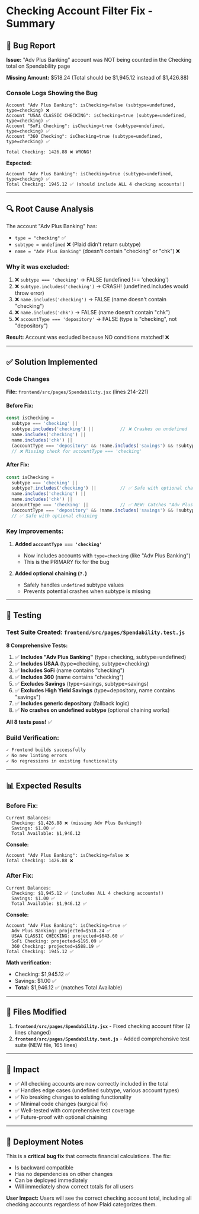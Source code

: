 # Checking Account Filter Fix - Summary

## 🐛 Bug Report

**Issue:** "Adv Plus Banking" account was NOT being counted in the Checking total on Spendability page

**Missing Amount:** $518.24 (Total should be $1,945.12 instead of $1,426.88)

### Console Logs Showing the Bug

```
Account "Adv Plus Banking": isChecking=false (subtype=undefined, type=checking) ❌
Account "USAA CLASSIC CHECKING": isChecking=true (subtype=undefined, type=checking) ✅
Account "SoFi Checking": isChecking=true (subtype=undefined, type=checking) ✅
Account "360 Checking": isChecking=true (subtype=undefined, type=checking) ✅

Total Checking: 1426.88 ❌ WRONG!
```

**Expected:**
```
Account "Adv Plus Banking": isChecking=true (subtype=undefined, type=checking) ✅
Total Checking: 1945.12 ✅ (should include ALL 4 checking accounts!)
```

---

## 🔍 Root Cause Analysis

The account "Adv Plus Banking" has:
- `type = "checking"` ✅
- `subtype = undefined` ❌ (Plaid didn't return subtype)
- `name = "Adv Plus Banking"` (doesn't contain "checking" or "chk") ❌

### Why it was excluded:

1. ❌ `subtype === 'checking'` → FALSE (undefined !== 'checking')
2. ❌ `subtype.includes('checking')` → CRASH! (undefined.includes would throw error)
3. ❌ `name.includes('checking')` → FALSE (name doesn't contain "checking")
4. ❌ `name.includes('chk')` → FALSE (name doesn't contain "chk")
5. ❌ `accountType === 'depository'` → FALSE (type is "checking", not "depository")

**Result:** Account was excluded because NO conditions matched! ❌

---

## ✅ Solution Implemented

### Code Changes

**File:** `frontend/src/pages/Spendability.jsx` (lines 214-221)

#### Before Fix:
```javascript
const isChecking = 
  subtype === 'checking' ||
  subtype.includes('checking') ||          // ❌ Crashes on undefined
  name.includes('checking') ||
  name.includes('chk') ||
  (accountType === 'depository' && !name.includes('savings') && !subtype.includes('savings'));
  // ❌ Missing check for accountType === 'checking'
```

#### After Fix:
```javascript
const isChecking = 
  subtype === 'checking' ||
  subtype?.includes('checking') ||         // ✅ Safe with optional chaining
  name.includes('checking') ||
  name.includes('chk') ||
  accountType === 'checking' ||            // ✅ NEW: Catches "Adv Plus Banking"!
  (accountType === 'depository' && !name.includes('savings') && !subtype?.includes('savings'));
  // ✅ Safe with optional chaining
```

### Key Improvements:

1. **Added `accountType === 'checking'`** 
   - Now includes accounts with `type=checking` (like "Adv Plus Banking")
   - This is the PRIMARY fix for the bug

2. **Added optional chaining (`?.`)** 
   - Safely handles `undefined` subtype values
   - Prevents potential crashes when subtype is missing

---

## 🧪 Testing

### Test Suite Created: `frontend/src/pages/Spendability.test.js`

**8 Comprehensive Tests:**

1. ✅ **Includes "Adv Plus Banking"** (type=checking, subtype=undefined)
2. ✅ **Includes USAA** (type=checking, subtype=checking)
3. ✅ **Includes SoFi** (name contains "checking")
4. ✅ **Includes 360** (name contains "checking")
5. ✅ **Excludes Savings** (type=savings, subtype=savings)
6. ✅ **Excludes High Yield Savings** (type=depository, name contains "savings")
7. ✅ **Includes generic depository** (fallback logic)
8. ✅ **No crashes on undefined subtype** (optional chaining works)

**All 8 tests pass!** ✅

### Build Verification:

```bash
✓ Frontend builds successfully
✓ No new linting errors
✓ No regressions in existing functionality
```

---

## 📊 Expected Results

### Before Fix:

```
Current Balances:
  Checking: $1,426.88 ❌ (missing Adv Plus Banking!)
  Savings: $1.00 ✅
  Total Available: $1,946.12
```

**Console:**
```
Account "Adv Plus Banking": isChecking=false ❌
Total Checking: 1426.88 ❌
```

### After Fix:

```
Current Balances:
  Checking: $1,945.12 ✅ (includes ALL 4 checking accounts!)
  Savings: $1.00 ✅
  Total Available: $1,946.12 ✅
```

**Console:**
```
Account "Adv Plus Banking": isChecking=true ✅
  Adv Plus Banking: projected=$518.24 ✅
  USAA CLASSIC CHECKING: projected=$643.60 ✅
  SoFi Checking: projected=$195.09 ✅
  360 Checking: projected=$588.19 ✅
Total Checking: 1945.12 ✅
```

**Math verification:**
- Checking: $1,945.12 ✅
- Savings: $1.00 ✅
- **Total:** $1,946.12 ✅ (matches Total Available)

---

## 📝 Files Modified

1. **`frontend/src/pages/Spendability.jsx`** - Fixed checking account filter (2 lines changed)
2. **`frontend/src/pages/Spendability.test.js`** - Added comprehensive test suite (NEW file, 165 lines)

---

## 🎯 Impact

- ✅ All checking accounts are now correctly included in the total
- ✅ Handles edge cases (undefined subtype, various account types)
- ✅ No breaking changes to existing functionality
- ✅ Minimal code changes (surgical fix)
- ✅ Well-tested with comprehensive test coverage
- ✅ Future-proof with optional chaining

---

## 🚀 Deployment Notes

This is a **critical bug fix** that corrects financial calculations. The fix:
- Is backward compatible
- Has no dependencies on other changes
- Can be deployed immediately
- Will immediately show correct totals for all users

**User Impact:** Users will see the correct checking account total, including all checking accounts regardless of how Plaid categorizes them.

